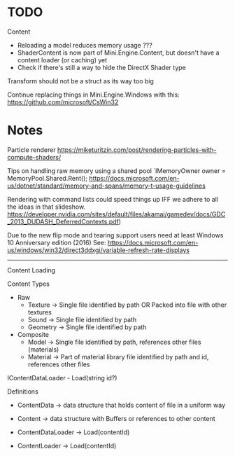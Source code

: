 # TODO

Content
- Reloading a model reduces memory usage ???
- ShaderContent is now part of Mini.Engine.Content, but doesn't have a content loader (or caching) yet
- Check if there's still a way to hide the DirectX Shader type



Transform should not be a struct as its way too big

Continue replacing things in Mini.Engine.Windows with this: https://github.com/microsoft/CsWin32


# Notes
Particle renderer
https://miketuritzin.com/post/rendering-particles-with-compute-shaders/

Tips on handling raw memory using a shared pool `IMemoryOwner<char> owner = MemoryPool<char>.Shared.Rent();
https://docs.microsoft.com/en-us/dotnet/standard/memory-and-spans/memory-t-usage-guidelines

Rendering with command lists could speed things up IFF we adhere to all the ideas in that slideshow.
https://developer.nvidia.com/sites/default/files/akamai/gamedev/docs/GDC_2013_DUDASH_DeferredContexts.pdf)

Due to the new flip mode and tearing support users need at least Windows 10 Anniversary edition (2016)
See: https://docs.microsoft.com/en-us/windows/win32/direct3ddxgi/variable-refresh-rate-displays

-------------------------------

Content Loading

Content Types
- Raw
	- Texture -> Single file identified by path OR Packed into file with other textures
	- Sound -> Single file identified by path
	- Geometry -> Single file identified by path
- Composite
	- Model -> Single file identified by path, references other files (materials)
	- Material -> Part of material library file identified by path and id, references other files


IContentDataLoader<T>
	- Load(string id?)



Definitions
- ContentData -> data structure that holds content of file in a uniform way
- Content -> data structure with Buffers or references to other content

- ContentDataLoader<T> -> Load(contentId)
- ContentLoader<T> -> Load(contentId)